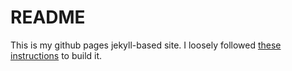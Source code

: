 # README

This is my github pages jekyll-based site. I loosely followed [these instructions](https://docs.github.com/en/pages/setting-up-a-github-pages-site-with-jekyll/creating-a-github-pages-site-with-jekyll) to build it. 